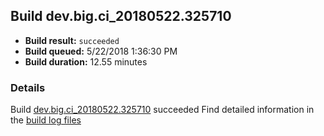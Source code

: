 ## Build dev.big.ci_20180522.325710
- **Build result:** `succeeded`
- **Build queued:** 5/22/2018 1:36:30 PM
- **Build duration:** 12.55 minutes
### Details
Build [dev.big.ci_20180522.325710](https://winappstudio.visualstudio.com/web/build.aspx?pcguid=a4ef43be-68ce-4195-a619-079b4d9834c2&builduri=vstfs%3a%2f%2f%2fBuild%2fBuild%2f25710) succeeded
Find detailed information in the [build log files](https://uwpctdiags.blob.core.windows.net/buildlogs/dev.big.ci_20180522.325710_logs.zip)
